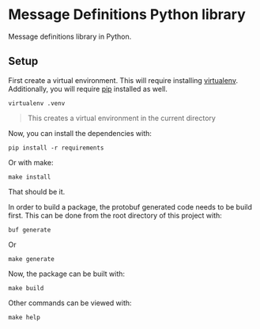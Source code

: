 # Message Definitions Python library

Message definitions library in Python.

## Setup

First create a virtual environment. This will require installing [virtualenv](https://virtualenv.pypa.io/). Additionally, you will require [pip](https://pypi.org/project/pip/) installed as well.

``` shell
virtualenv .venv
```

> This creates a virtual environment in the current directory

Now, you can install the dependencies with:

```shell
pip install -r requirements
```

Or with make:

```shell
make install
```

That should be it.

In order to build a package, the protobuf generated code needs to be build first. This can be done from the root directory of this project with:

```shell
buf generate
```

Or

```shell
make generate
```

Now, the package can be built with:

```shell
make build
```

Other commands can be viewed with:

```shell
make help
```
